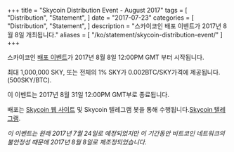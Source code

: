 +++
title = "Skycoin Distribution Event - August 2017"
tags = [
    "Distribution",
    "Statement",
]
date = "2017-07-23"
categories = [
    "Distribution",
    "Statement",
]
description = "스카이코인 배포 이벤트가 2017년 8월 8일 개최됩니다."
aliases = [
	"/ko/statement/skycoin-distribution-event/"
]
+++

스카이코인 [ 배포 이벤트](https://www.skycoin.net/distribution/)가 2017년 8월 8일 12:00PM GMT 부터 시작됩니다.

최대 1,000,000 SKY, 또는 전체의 1% SKY가 0.002BTC/SKY가격에 제공됩니다.(500SKY/BTC).

이 이벤트는 2017년 8월 31일 12:00PM GMT부로 종료됩니다.

배포는 [Skycoin 웹 사이트](https://www.skycoin.net/) 및 Skycoin 텔레그램 봇을  통해 수행됩니다.[Skycoin 텔레그램](https://t.me/Skycoin).

*이 이벤트는 원래 2017년 7월 24일로 예정되었지만 이 기간동안 비트코인 네트워크의 불안정성 때문에 2017년 8월 8일로 재조정되었습니다.*

